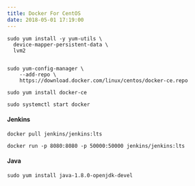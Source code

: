 ```yaml
---
title: Docker For CentOS
date: 2018-05-01 17:19:00
---
```




```shell
sudo yum install -y yum-utils \
  device-mapper-persistent-data \
  lvm2
  
```

```
sudo yum-config-manager \
    --add-repo \
    https://download.docker.com/linux/centos/docker-ce.repo
```

```
sudo yum install docker-ce
```

```
sudo systemctl start docker
```

#### Jenkins

```shell
docker pull jenkins/jenkins:lts
```

```
docker run -p 8080:8080 -p 50000:50000 jenkins/jenkins:lts
```

#### Java

```shell
sudo yum install java-1.8.0-openjdk-devel
```

